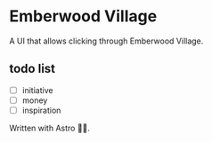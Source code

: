 # Emberwood Village
A UI that allows clicking through Emberwood Village.

## todo list
- [ ] initiative
- [ ] money
- [ ] inspiration

Written with Astro 👨‍🚀.